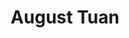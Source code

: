 ---
title: "August Tuan"
presenter_id: august_tuan
permalink: /member_full_publications/august_tuan
layout: member_all_publications
---